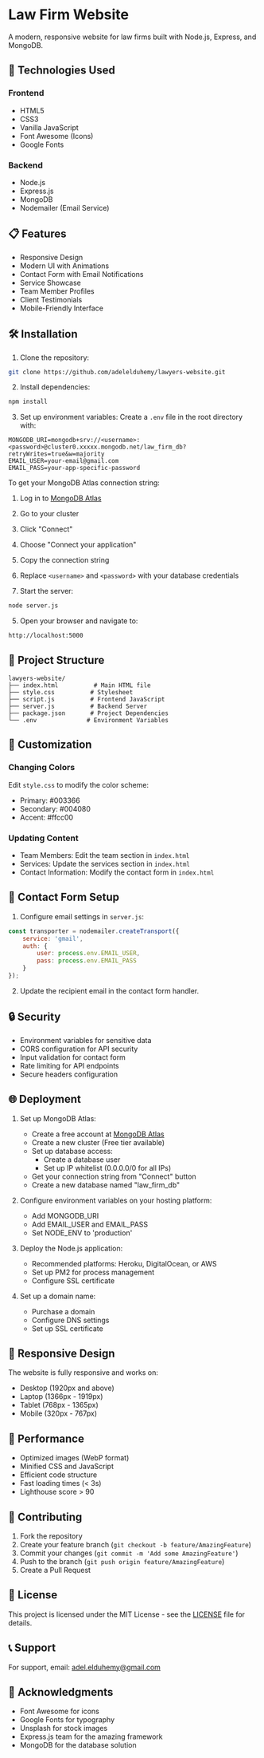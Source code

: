# Law Firm Website

A modern, responsive website for law firms built with Node.js, Express, and MongoDB.

## 🚀 Technologies Used

### Frontend
- HTML5
- CSS3
- Vanilla JavaScript
- Font Awesome (Icons)
- Google Fonts

### Backend
- Node.js
- Express.js
- MongoDB
- Nodemailer (Email Service)

## 📋 Features

- Responsive Design
- Modern UI with Animations
- Contact Form with Email Notifications
- Service Showcase
- Team Member Profiles
- Client Testimonials
- Mobile-Friendly Interface

## 🛠️ Installation

1. Clone the repository:
```bash
git clone https://github.com/adelelduhemy/lawyers-website.git
```

2. Install dependencies:
```bash
npm install
```

3. Set up environment variables:
Create a `.env` file in the root directory with:
```
MONGODB_URI=mongodb+srv://<username>:<password>@cluster0.xxxxx.mongodb.net/law_firm_db?retryWrites=true&w=majority
EMAIL_USER=your-email@gmail.com
EMAIL_PASS=your-app-specific-password
```

To get your MongoDB Atlas connection string:
1. Log in to [MongoDB Atlas](https://www.mongodb.com/cloud/atlas)
2. Go to your cluster
3. Click "Connect"
4. Choose "Connect your application"
5. Copy the connection string
6. Replace `<username>` and `<password>` with your database credentials

4. Start the server:
```bash
node server.js
```

5. Open your browser and navigate to:
```
http://localhost:5000
```

## 📁 Project Structure

```
lawyers-website/
├── index.html          # Main HTML file
├── style.css          # Stylesheet
├── script.js          # Frontend JavaScript
├── server.js          # Backend Server
├── package.json       # Project Dependencies
└── .env              # Environment Variables
```

## 🎨 Customization

### Changing Colors
Edit `style.css` to modify the color scheme:
- Primary: #003366
- Secondary: #004080
- Accent: #ffcc00

### Updating Content
- Team Members: Edit the team section in `index.html`
- Services: Update the services section in `index.html`
- Contact Information: Modify the contact form in `index.html`

## 📧 Contact Form Setup

1. Configure email settings in `server.js`:
```javascript
const transporter = nodemailer.createTransport({
    service: 'gmail',
    auth: {
        user: process.env.EMAIL_USER,
        pass: process.env.EMAIL_PASS
    }
});
```

2. Update the recipient email in the contact form handler.

## 🔒 Security

- Environment variables for sensitive data
- CORS configuration for API security
- Input validation for contact form
- Rate limiting for API endpoints
- Secure headers configuration

## 🌐 Deployment

1. Set up MongoDB Atlas:
   - Create a free account at [MongoDB Atlas](https://www.mongodb.com/cloud/atlas)
   - Create a new cluster (Free tier available)
   - Set up database access:
     - Create a database user
     - Set up IP whitelist (0.0.0.0/0 for all IPs)
   - Get your connection string from "Connect" button
   - Create a new database named "law_firm_db"

2. Configure environment variables on your hosting platform:
   - Add MONGODB_URI
   - Add EMAIL_USER and EMAIL_PASS
   - Set NODE_ENV to 'production'

3. Deploy the Node.js application:
   - Recommended platforms: Heroku, DigitalOcean, or AWS
   - Set up PM2 for process management
   - Configure SSL certificate

4. Set up a domain name:
   - Purchase a domain
   - Configure DNS settings
   - Set up SSL certificate

## 📱 Responsive Design

The website is fully responsive and works on:
- Desktop (1920px and above)
- Laptop (1366px - 1919px)
- Tablet (768px - 1365px)
- Mobile (320px - 767px)

## 🎯 Performance

- Optimized images (WebP format)
- Minified CSS and JavaScript
- Efficient code structure
- Fast loading times (< 3s)
- Lighthouse score > 90

## 🤝 Contributing

1. Fork the repository
2. Create your feature branch (`git checkout -b feature/AmazingFeature`)
3. Commit your changes (`git commit -m 'Add some AmazingFeature'`)
4. Push to the branch (`git push origin feature/AmazingFeature`)
5. Create a Pull Request

## 📄 License

This project is licensed under the MIT License - see the [LICENSE](LICENSE) file for details.

## 📞 Support

For support, email: adel.elduhemy@gmail.com

## 🙏 Acknowledgments

- Font Awesome for icons
- Google Fonts for typography
- Unsplash for stock images
- Express.js team for the amazing framework
- MongoDB for the database solution 